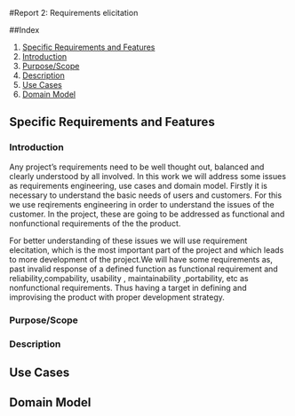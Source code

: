 #Report 2: Requirements elicitation

##Index
1. [Specific Requirements and Features](#RequirementsFeatures)
  1. [Introduction](#Introduction)
  2. [Purpose/Scope](#PurposeScope)
  3. [Description](#Description)
2. [Use Cases](#UseCases)
3. [Domain Model](#DomainModel)

## Specific Requirements and Features  <a name="RequirementsFeatures"></a>

### Introduction <a name="Introduction"></a>
   Any project’s requirements need to be well thought out, balanced and clearly understood by all involved. In this work we will address some issues as requirements engineering, use cases and domain model. Firstly it is necessary to understand the basic needs of users and customers. For this we use reqirements engineering in order to understand the issues of the customer. In the project, these are going to be addressed as functional and nonfunctional requirements of the the product.

   For better understanding of these issues we will use requirement elecitation, which is the most important part of the project and which leads to more development of the project.We will have some requirements as, past invalid response of a defined function as functional requirement and reliability,compability, usability , maintainability ,portability, etc as nonfunctional requirements. Thus having a target in defining and improvising the product with proper development strategy.
 

### Purpose/Scope <a name="PurposeScope"></a>

### Description <a name="Description"></a>

## Use Cases <a name="UseCases"></a>

## Domain Model <a name="DomainModel"></a>
